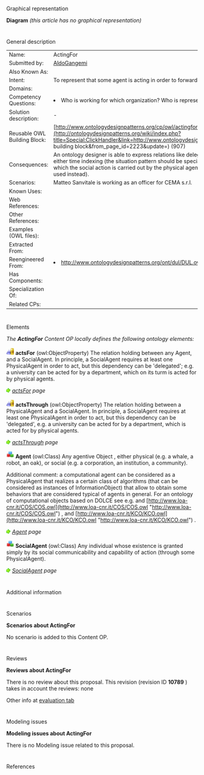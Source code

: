# 

 Graphical representation



__Diagram__ 
_(this article has no graphical representation)_ 




# 

 General description




|  |  |
| --- | --- |
|  Name:  |  ActingFor  |
|  Submitted by:  | [AldoGangemi](../User/AldoGangemi "User:AldoGangemi")  |
|  Also Known As:  |  |
|  Intent:  |  To represent that some agent is acting in order to forward the action of a social (non-physical) agent.  |
|  Domains:  |  |
|  Competency Questions:  | <li>       Who is working for which organization? Who is representing the company?      </li> |
|  Solution description:  |  -  |
|  Reusable OWL Building Block:  | [http://www.ontologydesignpatterns.org/cp/owl/actingfor.owl](http://ontologydesignpatterns.org/wiki/index.php?title=Special:ClickHandler&link=http://www.ontologydesignpatterns.org/cp/owl/actingfor.owl&message=OWL building block&from_page_id=2223&update=)  (907)  |
|  Consequences:  |  An ontology designer is able to express relations like delegation, working for, etc. It is not possible to express either time indexing (the situation pattern should be specialized to that purpose), nor the role or task, under which the social action is carried out by the physical agent (the descriptionandsituation pattern should be used instead).  |
|  Scenarios:  |  Matteo Sanvitale is working as an officer for CEMA s.r.l.  |
|  Known Uses:  |  |
|  Web References:  |  |
|  Other References:  |  |
|  Examples (OWL files):  |  |
|  Extracted From:  |  |
|  Reengineered From:  | <li><a class="external free" href="http://www.ontologydesignpatterns.org/ont/dul/DUL.owl" rel="nofollow" title="http://www.ontologydesignpatterns.org/ont/dul/DUL.owl">        http://www.ontologydesignpatterns.org/ont/dul/DUL.owl       </a></li> |
|  Has Components:  |  |
|  Specialization Of:  |  |
|  Related CPs:  |  |



  





# 

 Elements



_The
 __ActingFor__ 
 Content OP locally defines the following ontology elements:_ 





[![ObjectProperty](public/images/thumb/c/c3/ObjectProperty.gif/20px-ObjectProperty.gif)](../Image/ObjectProperty.gif "ObjectProperty")
__actsFor__ 
 (owl:ObjectProperty) The relation holding between any Agent, and a SocialAgent. In principle, a SocialAgent requires at least one PhysicalAgent in order to act, but this dependency can be 'delegated'; e.g. a university can be acted for by a department, which on its turm is acted for by physical agents.
 
[![](public/images/thumb/8/87/ArrowRight.gif/11px-ArrowRight.gif)](../Image/ArrowRight.gif "ArrowRight.gif")
_[actsFor](../Submissions/ActingFor/actsFor "Submissions:ActingFor/actsFor") 
 page_ 



[![ObjectProperty](public/images/thumb/c/c3/ObjectProperty.gif/20px-ObjectProperty.gif)](../Image/ObjectProperty.gif "ObjectProperty")
__actsThrough__ 
 (owl:ObjectProperty) The relation holding between a PhysicalAgent and a SocialAgent. In principle, a SocialAgent requires at least one PhysicalAgent in order to act, but this dependency can be 'delegated', e.g. a university can be acted for by a department, which is acted for by physical agents.
 
[![](public/images/thumb/8/87/ArrowRight.gif/11px-ArrowRight.gif)](../Image/ArrowRight.gif "ArrowRight.gif")
_[actsThrough](../Submissions/ActingFor/actsThrough "Submissions:ActingFor/actsThrough") 
 page_ 



[![Class](public/images/thumb/2/27/Class.gif/20px-Class.gif)](../Image/Class.gif "Class")
__Agent__ 
 (owl:Class) Any agentive Object , either physical (e.g. a whale, a robot, an oak), or social (e.g. a corporation, an institution, a community).
 
  





 Additional comment: a computational agent can be considered as a PhysicalAgent that realizes a certain class of algorithms (that can be considered as instances of InformationObject) that allow to obtain some behaviors that are considered typical of agents in general. For an ontology of computational objects based on DOLCE see e.g. and
 [http://www.loa-cnr.it/COS/COS.owl](http://www.loa-cnr.it/COS/COS.owl "http://www.loa-cnr.it/COS/COS.owl") 
 , and
 [http://www.loa-cnr.it/KCO/KCO.owl](http://www.loa-cnr.it/KCO/KCO.owl "http://www.loa-cnr.it/KCO/KCO.owl") 
 .
 



[![](public/images/thumb/8/87/ArrowRight.gif/11px-ArrowRight.gif)](../Image/ArrowRight.gif "ArrowRight.gif")
_[Agent](../Submissions/ActingFor/Agent "Submissions:ActingFor/Agent") 
 page_ 



[![Class](public/images/thumb/2/27/Class.gif/20px-Class.gif)](../Image/Class.gif "Class")
__SocialAgent__ 
 (owl:Class) Any individual whose existence is granted simply by its social communicability and capability of action (through some PhysicalAgent).
 
[![](public/images/thumb/8/87/ArrowRight.gif/11px-ArrowRight.gif)](../Image/ArrowRight.gif "ArrowRight.gif")
_[SocialAgent](../Submissions/ActingFor/SocialAgent "Submissions:ActingFor/SocialAgent") 
 page_ 


# 

 Additional information



# 

 Scenarios




__Scenarios about ActingFor__ 


 No scenario is added to this Content OP.
 




# 

 Reviews




__Reviews about ActingFor__ 


 There is no review about this proposal.
This revision (revision ID
 __10789__ 
 ) takes in account the reviews: none
 



 Other info at
 [evaluation tab](http://ontologydesignpatterns.org/wiki/index.php?title=Submissions:ActingFor&action=evaluation "http://ontologydesignpatterns.org/wiki/index.php?title=Submissions:ActingFor&action=evaluation") 





  





# 

 Modeling issues




__Modeling issues about ActingFor__ 


 There is no Modeling issue related to this proposal.
 




  





# 

 References
